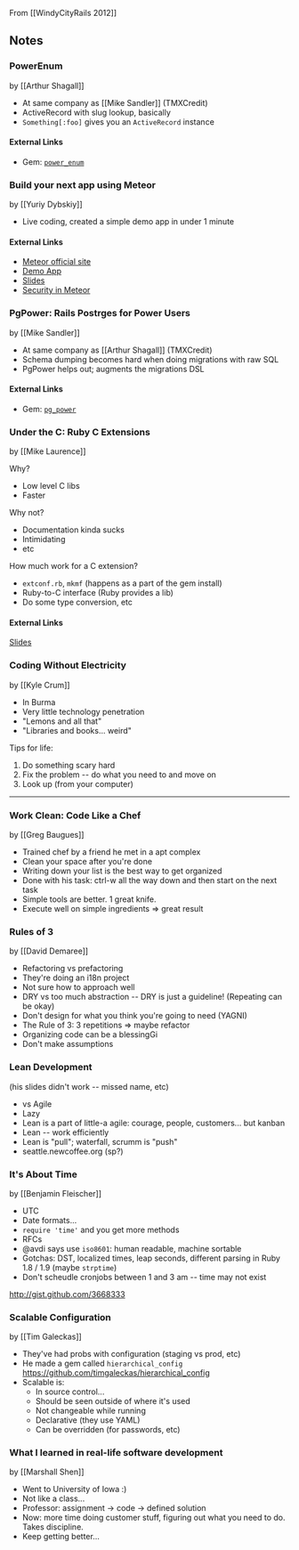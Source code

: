 From [[WindyCityRails 2012]]

## Notes

### PowerEnum 

by [[Arthur Shagall]]

* At same company as [[Mike Sandler]] (TMXCredit)
* ActiveRecord with slug lookup, basically
* `Something[:foo]` gives you an `ActiveRecord` instance

#### External Links

* Gem: [`power_enum`](http://rubygems.org/gems/power_enum)

### Build your next app using Meteor

by [[Yuriy Dybskiy]]

* Live coding, created a simple demo app in under 1 minute

#### External Links

* [Meteor official site](http://www.meteor.com/)
* [Demo App](http://wcr.meteor.com/)
* [Slides](https://speakerdeck.com/u/dybskiy/p/windycityrails-dot-org-meteor-lightning-talk)
* [Security in Meteor](http://britto.co/blog/security_with_meteor)

### PgPower: Rails Postrges for Power Users

by [[Mike Sandler]]

* At same company as [[Arthur Shagall]] (TMXCredit)
* Schema dumping becomes hard when doing migrations with raw SQL
* PgPower helps out; augments the migrations DSL

#### External Links

* Gem: [`pg_power`](http://rubygems.org/gems/pg_power)

### Under the C: Ruby C Extensions

by [[Mike Laurence]]

Why?

* Low level C libs
* Faster

Why not?

* Documentation kinda sucks
* Intimidating
* etc

How much work for a C extension?

* `extconf.rb`, `mkmf` (happens as a part of the gem install)
* Ruby-to-C interface (Ruby provides a lib)
* Do some type conversion, etc

#### External Links

[Slides](http://under-the-c.deepworldgame.com/)

### Coding Without Electricity

by [[Kyle Crum]]

* In Burma
* Very little technology penetration
* "Lemons and all that"
* "Libraries and books... weird"

Tips for life:

1. Do something scary hard
2. Fix the problem -- do what you need to and move on
3. Look up (from your computer)

---

### Work Clean: Code Like a Chef

by [[Greg Baugues]]

* Trained chef by a friend he met in a apt complex
* Clean your space after you're done
* Writing down your list is the best way to get organized
* Done with his task:  ctrl-w all the way down and then start on the next task
* Simple tools are better.  1 great knife.
* Execute well on simple ingredients => great result

### Rules of 3

by [[David Demaree]]

* Refactoring vs prefactoring
* They're doing an i18n project
* Not sure how to approach well
* DRY vs too much abstraction -- DRY is just a guideline!  (Repeating can be okay)
* Don't design for what you think you're going to need (YAGNI)
* The Rule of 3:  3 repetitions => maybe refactor
* Organizing code can be a blessingGi
* Don't make assumptions

### Lean Development

(his slides didn't work -- missed name, etc)

* vs Agile
* Lazy
* Lean is a part of little-a agile: courage, people, customers... but kanban
* Lean -- work efficiently
* Lean is "pull"; waterfall, scrumm is "push"
* seattle.newcoffee.org (sp?)

### It's About Time

by [[Benjamin Fleischer]]

* UTC
* Date formats...
* `require 'time'` and you get more methods
* RFCs
* @avdi says use `iso8601`: human readable, machine sortable
* Gotchas:  DST, localized times, leap seconds, different parsing in Ruby 1.8 / 1.9 (maybe `strptime`)
* Don't scheudle cronjobs between 1 and 3 am -- time may not exist

http://gist.github.com/3668333

### Scalable Configuration

by [[Tim Galeckas]]

* They've had probs with configuration (staging vs prod, etc)
* He made a gem called `hierarchical_config` https://github.com/timgaleckas/hierarchical_config
* Scalable is:
    * In source control...
    * Should be seen outside of where it's used
    * Not changeable while running
    * Declarative (they use YAML)
    * Can be overridden (for passwords, etc)

### What I learned in real-life software development

by [[Marshall Shen]]

* Went to University of Iowa :)
* Not like a class...
* Professor: assignment -> code -> defined solution
* Now: more time doing customer stuff, figuring out what you need to do.  Takes discipline.
* Keep getting better...
